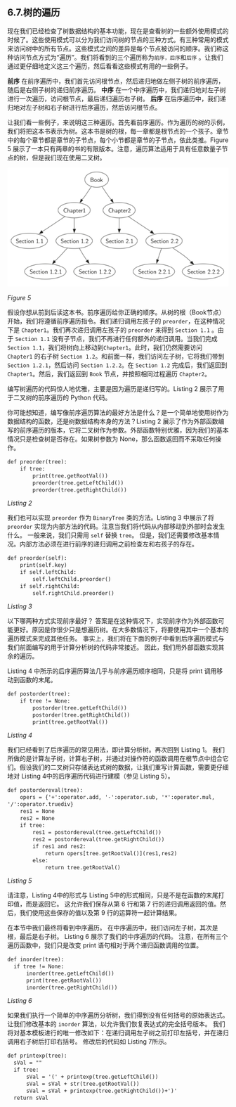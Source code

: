 ## 6.7.树的遍历

现在我们已经检查了树数据结构的基本功能，现在是查看树的一些额外使用模式的时候了。这些使用模式可以分为我们访问树的节点的三种方式。有三种常用的模式来访问树中的所有节点。这些模式之间的差异是每个节点被访问的顺序。我们称这种访问节点方式为“遍历”。我们将看到的三个遍历称为`前序，后序`和`后序` 。让我们通过更仔细地定义这三个遍历，然后看看这些模式有用的一些例子。

**前序**
在前序遍历中，我们首先访问根节点，然后递归地做左侧子树的前序遍历，随后是右侧子树的递归前序遍历。
**中序**
在一个中序遍历中，我们递归地对左子树进行一次遍历，访问根节点，最后递归遍历右子树。
**后序**
在后序遍历中，我们递归地对左子树和右子树进行后序遍历，然后访问根节点。

让我们看一些例子，来说明这三种遍历。首先看前序遍历。作为遍历的树的示例，我们将把这本书表示为树。这本书是树的根，每一章都是根节点的一个孩子。章节中的每个章节都是章节的子节点，每个小节都是章节的子节点，依此类推。Figure 5 展示了一本只有两章的书的有限版本。注意，遍历算法适用于具有任意数量子节点的树，但是我们现在使用二叉树。

![6.7.树的遍历.figure5](assets/6.7.%E6%A0%91%E7%9A%84%E9%81%8D%E5%8E%86.figure5.png)


*Figure 5*

假设你想从前到后读这本书。前序遍历给你正确的顺序。从树的根（Book节点）开始，我们将遵循前序遍历指令。我们递归调用左孩子的 `preorder`，在这种情况下是 `Chapter1`。我们再次递归调用左孩子的 `preorder` 来得到 `Section 1.1` 。由于 `Section 1.1` 没有子节点，我们不再进行任何额外的递归调用。当我们完成 `Section 1.1`，我们将树向上移动到`Chapter1`。此时，我们仍然需要访问 `Chapter1` 的右子树 `Section 1.2`。和前面一样，我们访问左子树，它将我们带到 ` Section 1.2.1`，然后访问 `Section 1.2.2`。在 `Section 1.2` 完成后，我们返回到 `Chapter1`。然后，我们返回到 `Book` 节点，并按照相同过程遍历 `Chapter2`。

编写树遍历的代码惊人地优雅，主要是因为遍历是递归写的。Listing 2 展示了用于二叉树的前序遍历的 Python 代码。

你可能想知道，编写像前序遍历算法的最好方法是什么？是一个简单地使用树作为数据结构的函数，还是树数据结构本身的方法？Listing 2 展示了作为外部函数编写的前序遍历的版本，它将二叉树作为参数。外部函数特别优雅，因为我们的基本情况只是检查树是否存在。如果树参数为 None，那么函数返回而不采取任何操作。

````
def preorder(tree):
    if tree:
        print(tree.getRootVal())
        preorder(tree.getLeftChild())
        preorder(tree.getRightChild())
````
*Listing 2*

我们也可以实现 `preorder` 作为 `BinaryTree` 类的方法。Listing 3 中展示了将 `preorder` 实现为内部方法的代码。注意当我们将代码从内部移动到外部时会发生什么。 一般来说，我们只需用 `self` 替换 `tree`。 但是，我们还需要修改基本情况。内部方法必须在进行前序的递归调用之前检查左和右孩子的存在。

```
def preorder(self):
    print(self.key)
    if self.leftChild:
        self.leftChild.preorder()
    if self.rightChild:
        self.rightChild.preorder()
```
*Listing 3*

以下哪两种方式实现前序最好？ 答案是在这种情况下，实现前序作为外部函数可能更好。原因是你很少只是想遍历树。在大多数情况下，将要使用其中一个基本的遍历模式来完成其他任务。 事实上，我们将在下面的例子中看到后序遍历模式与我们前面编写的用于计算分析树的代码非常接近。 因此，我们用外部函数实现其余的遍历。

Listing 4 中所示的后序遍历算法几乎与前序遍历顺序相同，只是将 print 调用移动到函数的末尾。

```
def postorder(tree):
    if tree != None:
        postorder(tree.getLeftChild())
        postorder(tree.getRightChild())
        print(tree.getRootVal())
```
*Listing 4*

我们已经看到了后序遍历的常见用法，即计算分析树。再次回到 Listing 1。 我们所做的是计算左子树，计算右子树，并通过对操作符的函数调用在根节点中组合它们。假设我们的二叉树只存储表达式树的数据，让我们重写计算函数，需要更仔细地对 Listing 4中的后序遍历代码进行建模（参见 Listing 5）。

```
def postordereval(tree):
    opers = {'+':operator.add, '-':operator.sub, '*':operator.mul, '/':operator.truediv}
    res1 = None
    res2 = None
    if tree:
        res1 = postordereval(tree.getLeftChild())
        res2 = postordereval(tree.getRightChild())
        if res1 and res2:
            return opers[tree.getRootVal()](res1,res2)
        else:
            return tree.getRootVal()
```
*Listing 5*

请注意，Listing 4中的形式与 Listing 5中的形式相同，只是不是在函数的末尾打印值，而是返回它。 这允许我们保存从第 6 行和第 7 行的递归调用返回的值。然后，我们使用这些保存的值以及第 9 行的运算符一起计算结果。

在本节中我们最终将看到中序遍历。 在中序遍历中，我们访问左子树，其次是根，最后是右子树。 Listing 6 展示了我们的中序遍历的代码。 注意，在所有三个遍历函数中，我们只是改变 print 语句相对于两个递归函数调用的位置。

```
def inorder(tree):
  if tree != None:
      inorder(tree.getLeftChild())
      print(tree.getRootVal())
      inorder(tree.getRightChild())
```
*Listing 6*

如果我们执行一个简单的中序遍历分析树，我们得到没有任何括号的原始表达式。 让我们修改基本的 `inorder` 算法，以允许我们恢复表达式的完全括号版本。 我们将对基本模板进行的唯一修改如下：在递归调用左子树之前打印左括号，并在递归调用右子树后打印右括号。 修改后的代码如 Listing 7所示。

```
def printexp(tree):
  sVal = ""
  if tree:
      sVal = '(' + printexp(tree.getLeftChild())
      sVal = sVal + str(tree.getRootVal())
      sVal = sVal + printexp(tree.getRightChild())+')'
  return sVal
  
```


